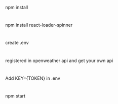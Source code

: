 npm install
#
npm install react-loader-spinner 
#
create .env
#
registered in openweather api and get your own api
#
Add KEY={TOKEN} in .env
#
npm start
